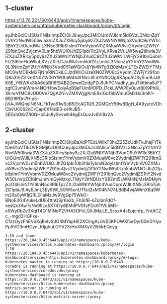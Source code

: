 ## 1-cluster

https://13.76.221.160:6443/api/v1/namespaces/kube-system/services/https:kubernetes-dashboard:/proxy/#!/login

eyJhbGciOiJSUzI1NiIsImtpZCI6IiJ9.eyJpc3MiOiJrdWJlcm5ldGVzL3NlcnZpY2VhY2NvdW50Iiwia3ViZXJuZXRlcy5pby9zZXJ2aWNlYWNjb3VudC9uYW1lc3BhY2UiOiJrdWJlLXN5c3RlbSIsImt1YmVybmV0ZXMuaW8vc2VydmljZWFjY291bnQvc2VjcmV0Lm5hbWUiOiJhZG1pbi11c2VyLXRva2VuLW5wa2tiIiwia3ViZXJuZXRlcy5pby9zZXJ2aWNlYWNjb3VudC9zZXJ2aWNlLWFjY291bnQubmFtZSI6ImFkbWluLXVzZXIiLCJrdWJlcm5ldGVzLmlvL3NlcnZpY2VhY2NvdW50L3NlcnZpY2UtYWNjb3VudC51aWQiOiJjYjk4NTg3Zi0zMzVjLTExZWEtYTMzMC0wMDBkM2FjNmRlNDkiLCJzdWIiOiJzeXN0ZW06c2VydmljZWFjY291bnQ6a3ViZS1zeXN0ZW06YWRtaW4tdXNlciJ9.dYNflQQg9XApoAD3ySnuBJJBK8E_Y6tWKxSkA6duBfl6fSAB2OeweI2cdgPZu9JhPCNudhy_axuTkItIma8JF1zgfC2vmkWm44NCrHbwEoiyAzB9eFUmMOPD_l7ckLWWPEy0uvt8lX9Ph8i_XkrwVfMO6vDD0Ve7QgA2NrvZMXWjjgKmE8xiGofSbWmuCM2Ua3mK1-BB29PDn7HIp5-jViAJWlQmjIN6Nt_FkTyo51wSoB5iEcAG1QfL2GMQcY59w5BgH_4A9yutxVDhCbVU0062dCrOap0X14dE3-oHhJB5-2EExhGKrZR0QHo5Jc8ySvvwh46gEsQuvJv6Vi8x2A


## 2-cluster
eyJhbGciOiJSUzI1NiIsImtpZCI6IlpBaXdPTEdLWllkT3hxZ25ZcUdhTkJhajFtTktOeG1uVTl6OVRGMjlfUU0ifQ.eyJpc3MiOiJrdWJlcm5ldGVzL3NlcnZpY2VhY2NvdW50Iiwia3ViZXJuZXRlcy5pby9zZXJ2aWNlYWNjb3VudC9uYW1lc3BhY2UiOiJrdWJlLXN5c3RlbSIsImt1YmVybmV0ZXMuaW8vc2VydmljZWFjY291bnQvc2VjcmV0Lm5hbWUiOiJhZG1pbi10b2tlbi1ybmN3dyIsImt1YmVybmV0ZXMuaW8vc2VydmljZWFjY291bnQvc2VydmljZS1hY2NvdW50Lm5hbWUiOiJhZG1pbiIsImt1YmVybmV0ZXMuaW8vc2VydmljZWFjY291bnQvc2VydmljZS1hY2NvdW50LnVpZCI6ImJmNmQyMzkyLTMyY2ItNDUzYS1iZmI5LWM4NjMzMDMyNjkzOSIsInN1YiI6InN5c3RlbTpzZXJ2aWNlYWNjb3VudDprdWJlLXN5c3RlbTphZG1pbiJ9.AyEJmL3Ey9tW_5GW5unUTfsil2xM04NN74LBdB4wjAWmX8q9Wm2Xa0yW1jQRLG1aMzJw9VgGp75WkO-BNoE0G4VukeLdUE4ttnQSjr6a2b_FhSifB-kZqlbn1dOf-xesQx3AwTsNx95Lq5X747y8EMdPVGfvFDc61fVL5M5-e5WyRbZe3XqtT4Q1MiNdP2VH43OPxLQXJMajLE_ScsxA4sEpjchfp_YnUtCZc_-mgd3HGFxe-CfzzOyzFhEVuXqRvIvSJO4MYapHE2XClngALdVE5KPUWXfceDyr0GnGYIyxPpRVO3mHCynLt0jghuLOYV23rHnXMXyVZN5IrEQcyg
```
1.15 and lower
https://20.184.8.45:6443/api/v1/namespaces/kube-system/services/https:kubernetes-dashboard:/proxy/#!/login
1.16
https://20.184.8.45:6443/api/v1/namespaces/kubernetes-dashboard/services/https:kubernetes-dashboard:/proxy/#/login
Kubernetes master is running at https://10.0.0.7:6443
coredns is running at https://10.0.0.7:6443/api/v1/namespaces/kube-system/services/coredns:dns/proxy
kubernetes-dashboard is running at https://10.0.0.7:6443/api/v1/namespaces/kube-system/services/https:kubernetes-dashboard:/proxy
metrics-server is running at https://10.0.0.7:6443/api/v1/namespaces/kube-system/services/https:metrics-server:/proxy
```